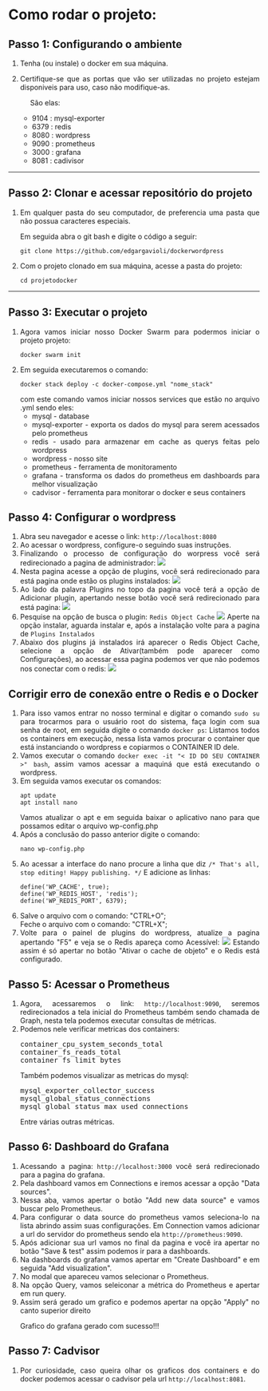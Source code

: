 <body style="text-align: justify">
    <h1>Como rodar o projeto:</h1>
    <div>
        <h2>Passo 1: Configurando o ambiente</h2>
        <ol>
            <li><p>Tenha (ou instale) o docker em sua máquina.</p></li>
            <li>
                <p>
                    Certifique-se que as portas que vão ser utilizadas no projeto estejam disponiveis para uso, caso não modifique-as.
                </p>
                <p style="margin-left: 20px">São elas:</p>
                <ul>
                    <li>9104 : mysql-exporter</li>
                    <li>6379 : redis</li>
                    <li>8080 : wordpress</li>
                    <li>9090 : prometheus</li>
                    <li>3000 : grafana</li>
                    <li>8081 : cadivisor</li>
                </ul>
            </li>
        </ol>
    </div>
    <hr/>
    <div>
        <h2>
            Passo 2: Clonar e acessar repositório do projeto
        </h2>
        <ol>
            <li>
                <p>
                    Em qualquer pasta do seu computador, de preferencia uma pasta que não possua caracteres especiais.
                </p>
                <p>Em seguida abra o git bash e digite o código a seguir:</p>
                <pre><code>git clone https://github.com/edgargavioli/dockerwordpress</code></pre>
            </li>
            <li>
                Com o projeto clonado em sua máquina, acesse a pasta do projeto:
                <pre><code>cd projetodocker</code></pre>
            </li>
        </ol>
    </div>
    <hr/>
    <div>
        <h2>Passo 3: Executar o projeto</h2>
        <ol>
            <li>
                Agora vamos iniciar nosso Docker Swarm para podermos iniciar o projeto projeto:
                <pre><code>docker swarm init</code></pre>
            </li>
            <li>
                Em seguida executaremos o comando:
                <pre><code>docker stack deploy -c docker-compose.yml "nome_stack"</code></pre>
                com este comando vamos iniciar nossos services que estão no arquivo .yml sendo eles:
                <ul>
                    <li>mysql - database</li>
                    <li>mysql-exporter - exporta os dados do mysql para serem acessados pelo prometheus</li>
                    <li>redis - usado para armazenar em cache as querys feitas pelo wordpress</li>
                    <li>wordpress - nosso site</li>
                    <li>prometheus - ferramenta de monitoramento</li>
                    <li>grafana - transforma os dados do prometheus em dashboards para melhor visualização</li>
                    <li>cadvisor - ferramenta para monitorar o docker e seus containers</li>
                </ul>
            </li>
        </ol>
    </div>
    <div>
        <h2>Passo 4: Configurar o wordpress</h2>
        <ol>
            <li>Abra seu navegador e acesse o link: <code>http://localhost:8080</code></li>
            <li>
                Ao acessar o wordpress, configure-o seguindo suas instruções. 
            </li>
            <li>
                Finalizando o processo de configuração do worpress você será redirecionado a pagina de administrador:
                <img src="./md/image_wp_admin.png"/>                  
            </li>
            <li>
                Nesta pagina acesse a opção de plugins, você será redirecionado para está pagina onde estão os plugins instalados:
                <img src="./md/image_wp_plugins.png" />
            </li>
            <li>
                Ao lado da palavra Plugins no topo da pagina você terá a opção de Adicionar plugin, apertando nesse botão você será redirecionado para está pagina:
                <img src="./md/image_wp_adicionar_plugin.png"/>
            </li>
            <li>
                Pesquise na opção de busca o plugin: <code>Redis Object Cache</code>
                <img src="./md/image_wp_redis.png"/>
                Aperte na opção instalar, aguarda instalar e, após a instalação volte para a pagina de <code>Plugins Instalados</code>
            </li>
            <li>
                Abaixo dos plugins já instalados irá aparecer o Redis Object Cache, selecione a opção de Ativar(também pode aparecer como Configurações), ao acessar essa pagina podemos ver que não podemos nos conectar com o redis:
                <img src="./md/image_wp_erro_redis.png"/>
            </li>
        </ol>
    </div>
    <div>
        <h2>Corrigir erro de conexão entre o Redis e o Docker</h2>
        <ol>
            <li>
                Para isso vamos entrar no nosso terminal e digitar o comando <code>sudo su</code> para trocarmos para o usuário root do sistema, faça login com sua senha de root, em seguida digite o comando <code>docker ps</code>:
                Listamos todos os containers em execução, nessa lista vamos procurar o container que está instanciando o wordpress e copiarmos o CONTAINER ID dele.
            </li>
            <li>
                Vamos executar o comando <code>docker exec -it "< ID DO SEU CONTAINER >" bash</code>, assim vamos acessar a maquiná que está executando o wordpress.
            </li>
            <li>
                Em seguida vamos executar os comandos:
                <pre><code>apt update<br>apt install nano</code></pre>
                Vamos atualizar o apt e em seguida baixar o aplicativo nano para que possamos editar o arquivo wp-config.php
            </li>
            <li>
                Após a conclusão do passo anterior digite o comando:
                <pre><code>nano wp-config.php</code></pre>
            </li>
            <li>
                Ao acessar a interface do nano procure a linha que diz <code>/* That's all, stop editing! Happy publishing. */</code>
                E adicione as linhas:
                <pre><code>define('WP_CACHE', true);<br>define('WP_REDIS_HOST', 'redis');<br>define('WP_REDIS_PORT', 6379);</code></pre>
            </li>
            <li>
                Salve o arquivo com o comando: "CTRL+O";<br>
                Feche o arquivo com o comando: "CTRL+X";
            </li>
            <li>
                Volte para o painel de plugins do wordpress, atualize a pagina apertando "F5" e veja se o Redis apareça como Acessível:
                <img src="./md/image_wp_redis_acessivel.png"/>
                Estando assim é só apertar no botão "Ativar o cache de objeto" e o Redis está configurado.
            </li>
        </ol>
    </div>
    <div>
        <h2>Passo 5: Acessar o Prometheus</h2>
        <ol>
            <li>
                Agora, acessaremos o link: <code>http://localhost:9090</code>, seremos redirecionados a tela inicial do Prometheus também sendo chamada de Graph, nesta tela podemos executar consultas de métricas.
            </li>
            <li>
                Podemos nele verificar metricas dos containers:
                <pre>container_cpu_system_seconds_total<br>container_fs_reads_total<br>container_fs_limit_bytes</pre>
                Também podemos visualizar as metricas do mysql:
                <pre>mysql_exporter_collector_success<br>mysql_global_status_connections<br>mysql_global_status_max_used_connections</pre>
                Entre várias outras métricas.
            </li>
        </ol>
    </div>
    <div>
        <h2>Passo 6: Dashboard do Grafana</h2>
        <ol>
            <li>
                Acessando a pagina: <code>http://localhost:3000</code> você será redirecionado para a pagina do grafana.
            </li>
            <li>
                Pela dashboard vamos em Connections e iremos acessar a opção "Data sources".
            </li>
            <li>
                Nessa aba, vamos apertar o botão "Add new data source" e vamos buscar pelo Prometheus.
            </li>
            <li>
                Para configurar o data source do prometheus vamos seleciona-lo na lista abrindo assim suas configurações.
                Em Connection vamos adicionar a url do servidor do prometheus sendo ela <code>http://prometheus:9090</code>.
            </li>
            <li>Após adicionar sua url vamos no final da pagina e você ira apertar no botão "Save & test" assim podemos ir para a dashboards.</li>
            <li>Na dashboards do grafana vamos apertar em "Create Dashboard" e em seguida "Add visualization".</li>
            <li>No modal que apareceu vamos selecionar o Prometheus.</li>
            <li>Na opção Query, vamos seleiconar a métrica do Prometheus e apertar em run query.</li>
            <li>Assim será gerado um grafico e podemos apertar na opção "Apply" no canto superior direito</li>
            <p>Grafico do grafana gerado com sucesso!!!</p>
        </ol>
    </div>
    <div>
        <h2>Passo 7: Cadvisor</h2>
        <ol>
            <li> Por curiosidade, caso queira olhar os graficos dos containers e do docker podemos acessar o cadvisor pela url <code>http://localhost:8081</code>.
        </ol>
    </div>
</body>